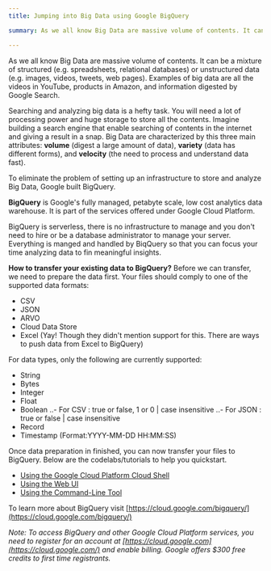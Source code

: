 ```yaml
---
title: Jumping into Big Data using Google BigQuery

summary: As we all know Big Data are massive volume of contents. It can be a mixture of structured (e.g. spreadsheets, relational databases) or unstructured data (e.g. images, videos, tweets, web pages)

---
```


As we all know Big Data are massive volume of contents. It can be a mixture of structured (e.g. spreadsheets, relational databases) or unstructured data (e.g. images, videos, tweets, web pages). Examples of big data are all the videos in YouTube, products in Amazon, and information digested by Google Search. 

Searching and analyzing big data is a hefty task. You will need a lot of processing power and huge storage to store all the contents. Imagine building a search engine that enable searching of contents in the internet and giving a result in a snap. Big Data are characterized by this three main attributes: **volume** (digest a large amount of data), **variety** (data has different forms), and **velocity** (the need to process and understand data fast). 

To eliminate the problem of setting up an infrastructure to store and analyze Big Data, Google built BigQuery.

**BigQuery** is Google's fully managed, petabyte scale, low cost analytics data warehouse. It is part of the services offered under Google Cloud Platform.

BigQuery is serverless, there is no infrastructure to manage and you don't need to hire or be a database administrator to manage your server. Everything is manged and handled by BiqQuery so that you can focus your time analyzing data to fin meaningful insights. 

**How to transfer your existing data to BigQuery?** 
Before we can transfer, we need to prepare the data first. Your files should comply to one of the supported data formats:
- CSV 
- JSON 
- ARVO
- Cloud Data Store
- Excel (Yay! Though they didn't mention support for this. There are ways to push data from Excel to BigQuery)

For data types, only the following are currently supported:
- String
- Bytes
- Integer
- Float
- Boolean
..- For CSV : true or false, 1 or 0 | case insensitive
..- For JSON : true or false | case insensitive
- Record
- Timestamp (Format:YYYY-MM-DD HH:MM:SS)

Once data preparation in finished, you can now transfer your files to BigQuery. Below are the codelabs/tutorials to help you quickstart.
- [Using the Google Cloud Platform Cloud Shell](https://codelabs.developers.google.com/codelabs/cloud-bigquery-load-data/index.html)
- [Using the Web UI](https://cloud.google.com/bigquery/quickstart-web-ui)
- [Using the Command-Line Tool](https://cloud.google.com/bigquery/quickstart-command-line)

To learn more about BigQuery visit [https://cloud.google.com/bigquery/](https://cloud.google.com/bigquery/)

*Note: To access BigQuery and other Google Cloud Platform services, you need to register for an account at [https://cloud.google.com](https://cloud.google.com/) and enable billing. Google offers $300 free credits to first time registrants.*



